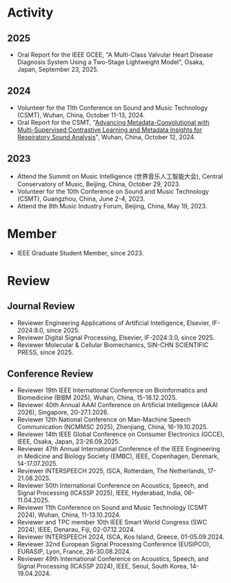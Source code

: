 # Activity
## 2025
* Oral Report for the IEEE GCEE, "A Multi-Class Valvular Heart Disease Diagnosis System Using a Two-Stage Lightweight Model", Osaka, Japan, September 23, 2025.

## 2024
* Volunteer for the 11th Conference on Sound and Music Technology (CSMT), Wuhan, China, October 11-13, 2024.
* Oral Report for the CSMT, "[Advancing Metadata-Convolutional with Multi-Supervised Contrastive Learning and Metadata Insights for Respiratory Sound Analysis](https://www.researchgate.net/publication/385419820_Advancing_Metadata-Convolutional_Neural_Networks_with_Multi-Supervised_Contrastive_Learning_and_Metadata_Insights_for_Respiratory_Sound_Analysis)", Wuhan, China, October 12, 2024.

## 2023
* Attend the Summit on Music Intelligence (世界音乐人工智能大会), Central Conservatory of Music, Beijing, China, October 29, 2023.
* Volunteer for the 10th Conference on Sound and Music Technology (CSMT), Guangzhou, China, June 2-4, 2023.
* Attend the 8th Music Industry Forum, Beijing, China, May 19, 2023.

# Member
* IEEE Graduate Student Member, since 2023.

# Review
## Journal Review
* Reviewer Engineering Applications of Artificial Intelligence, Elsevier, IF-2024:8.0, since 2025.
* Reviewer Digital Signal Processing, Elsevier, IF-2024:3.0, since 2025.
* Reviewer Molecular & Cellular Biomechanics, SIN-CHN SCIENTIFIC PRESS, since 2025.

## Conference Review

* Reviewer 19th IEEE International Conference on Bioinformatics and Biomedicine (BIBM 2025), Wuhan, China, 15-18.12.2025.
* Reviewer 40th Annual AAAI Conference on Artificial Intelligence (AAAI 2026), Singapore, 20-27.1.2026.
* Reviewer 12th National Conference on Man-Machine Speech Communication (NCMMSC 2025), Zhenjiang, China, 16-19.10.2025.
* Reviewer 14th IEEE Global Conference on Consumer Electronics (GCCE), IEEE, Osaka, Japan, 23-26.09.2025. 
* Reviewer 47th Annual International Conference of the IEEE Engineering in Medicine and Biology Society (EMBC), IEEE, Copenhagen, Denmark, 14-17.07.2025.
* Reviewer INTERSPEECH 2025, ISCA, Rotterdam, The Netherlands, 17-21.08.2025.
* Reviewer 50th International Conference on Acoustics, Speech, and Signal Processing (ICASSP 2025), IEEE, Hyderabad, India, 06-11.04.2025.
* Reviewer 11th Conference on Sound and Music Technology (CSMT 2024), Wuhan, China, 11-13.10.2024.
* Reviewer and TPC member 10th IEEE Smart World Congress (SWC 2024), IEEE, Denarau, Fiji, 02-07.12.2024.
* Reviewer INTERSPEECH 2024, ISCA, Kos Island, Greece, 01-05.09.2024.
* Reviewer 32nd European Signal Processing Conference (EUSIPCO), EURASIP, Lyon, France, 26-30.08.2024.
* Reviewer 49th International Conference on Acoustics, Speech, and Signal Processing (ICASSP 2024), IEEE, Seoul, South Korea, 14-19.04.2024.
